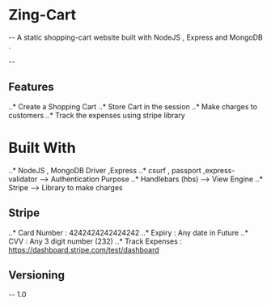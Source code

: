 # Zing-Cart
 --
 A static shopping-cart website built with NodeJS , Express and MongoDB . 

 --

## Features

..* Create a Shopping Cart 
..* Store Cart in the session
..* Make charges to customers
..* Track the expenses using stripe library



# Built With

..* NodeJS , MongoDB Driver ,Express
..* csurf , passport ,express-validator --> Authentication Purpose
..* Handlebars (hbs) --> View Engine
..* Stripe --> Library to make charges 



## Stripe

..* Card Number : 4242424242424242
..* Expiry : Any date in Future
..* CVV : Any 3 digit number (232)
..* Track Expenses : https://dashboard.stripe.com/test/dashboard


## Versioning
--
  1.0




